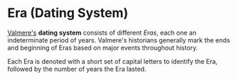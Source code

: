 # Era (Dating System)

[Valmere's](valmere.md) **dating system** consists of different *Eras*, each one an indeterminate period of years. Valmere's historians generally mark the ends and beginning of Eras based on major events throughout history.

Each Era is denoted with a short set of capital letters to identify the Era, followed by the number of years the Era lasted. 
